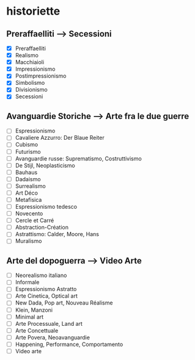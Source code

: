 # historiette

## Preraffaelliti —> Secessioni

- [x] Preraffaelliti
- [x] Realismo
- [x] Macchiaioli
- [x] Impressionismo
- [x] Postimpressionismo
- [x] Simbolismo
- [x] Divisionismo
- [x] Secessioni  

## Avanguardie Storiche —> Arte fra le due guerre

- [ ] Espressionismo
- [ ] Cavaliere Azzurro: Der Blaue Reiter
- [ ] Cubismo
- [ ] Futurismo
- [ ] Avanguardie russe: Suprematismo, Costruttivismo
- [ ] De Stijl, Neoplasticismo
- [ ] Bauhaus
- [ ] Dadaismo
- [ ] Surrealismo
- [ ] Art Déco
- [ ] Metafisica
- [ ] Espressionismo tedesco
- [ ] Novecento
- [ ] Cercle et Carré
- [ ] Abstraction-Création
- [ ] Astrattismo: Calder, Moore, Hans
- [ ] Muralismo

## Arte del dopoguerra —> Video Arte

- [ ] Neorealismo italiano
- [ ] Informale
- [ ] Espressionismo Astratto
- [ ] Arte Cinetica, Optical art
- [ ] New Dada, Pop art, Nouveau Réalisme
- [ ] Klein, Manzoni
- [ ] Minimal art
- [ ] Arte Processuale, Land art
- [ ] Arte Concettuale
- [ ] Arte Povera, Neoavanguardie
- [ ] Happening, Performance, Comportamento
- [ ] Video arte
